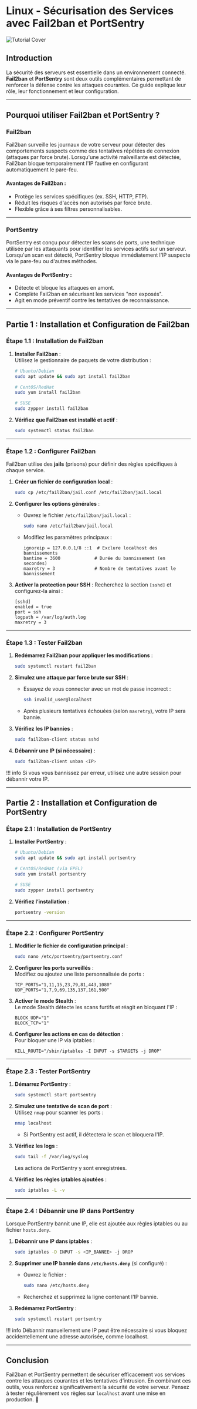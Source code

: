 # Linux - Sécurisation des Services avec Fail2ban et PortSentry

![Tutorial Cover](assets/security.jpg)

## Introduction

La sécurité des serveurs est essentielle dans un environnement connecté. **Fail2ban** et **PortSentry** sont deux outils complémentaires permettant de renforcer la défense contre les attaques courantes. Ce guide explique leur rôle, leur fonctionnement et leur configuration.

---

## Pourquoi utiliser Fail2ban et PortSentry ?

### Fail2ban
Fail2ban surveille les journaux de votre serveur pour détecter des comportements suspects comme des tentatives répétées de connexion (attaques par force brute). Lorsqu'une activité malveillante est détectée, Fail2ban bloque temporairement l'IP fautive en configurant automatiquement le pare-feu.

#### **Avantages de Fail2ban** :
- Protège les services spécifiques (ex. SSH, HTTP, FTP).
- Réduit les risques d'accès non autorisés par force brute.
- Flexible grâce à ses filtres personnalisables.

---

### PortSentry
PortSentry est conçu pour détecter les scans de ports, une technique utilisée par les attaquants pour identifier les services actifs sur un serveur. Lorsqu'un scan est détecté, PortSentry bloque immédiatement l'IP suspecte via le pare-feu ou d'autres méthodes.

#### **Avantages de PortSentry** :
- Détecte et bloque les attaques en amont.
- Complète Fail2ban en sécurisant les services "non exposés".
- Agit en mode préventif contre les tentatives de reconnaissance.

---

## Partie 1 : Installation et Configuration de Fail2ban

### Étape 1.1 : Installation de Fail2ban

1. **Installer Fail2ban** :  
   Utilisez le gestionnaire de paquets de votre distribution :
   ```bash
   # Ubuntu/Debian
   sudo apt update && sudo apt install fail2ban

   # CentOS/RedHat
   sudo yum install fail2ban

   # SUSE
   sudo zypper install fail2ban
   ```

2. **Vérifiez que Fail2ban est installé et actif** :
   ```bash
   sudo systemctl status fail2ban
   ```

---

### Étape 1.2 : Configurer Fail2ban

Fail2ban utilise des **jails** (prisons) pour définir des règles spécifiques à chaque service.

1. **Créer un fichier de configuration local** :
   ```bash
   sudo cp /etc/fail2ban/jail.conf /etc/fail2ban/jail.local
   ```

2. **Configurer les options générales** :
   - Ouvrez le fichier `/etc/fail2ban/jail.local` :
     ```bash
     sudo nano /etc/fail2ban/jail.local
     ```
   - Modifiez les paramètres principaux :
     ```text
     ignoreip = 127.0.0.1/8 ::1  # Exclure localhost des bannissements
     bantime = 3600             # Durée du bannissement (en secondes)
     maxretry = 3               # Nombre de tentatives avant le bannissement
     ```

3. **Activer la protection pour SSH** :
   Recherchez la section `[sshd]` et configurez-la ainsi :
   ```text
   [sshd]
   enabled = true
   port = ssh
   logpath = /var/log/auth.log
   maxretry = 3
   ```

---

### Étape 1.3 : Tester Fail2ban

1. **Redémarrez Fail2ban pour appliquer les modifications** :
   ```bash
   sudo systemctl restart fail2ban
   ```

2. **Simulez une attaque par force brute sur SSH** :  
   - Essayez de vous connecter avec un mot de passe incorrect :
     ```bash
     ssh invalid_user@localhost
     ```
   - Après plusieurs tentatives échouées (selon `maxretry`), votre IP sera bannie.

3. **Vérifiez les IP bannies** :
   ```bash
   sudo fail2ban-client status sshd
   ```

4. **Débannir une IP (si nécessaire)** :
   ```bash
   sudo fail2ban-client unban <IP>
   ```

!!! info
    Si vous vous bannissez par erreur, utilisez une autre session pour débannir votre IP.

---

## Partie 2 : Installation et Configuration de PortSentry

### Étape 2.1 : Installation de PortSentry

1. **Installer PortSentry** :
   ```bash
   # Ubuntu/Debian
   sudo apt update && sudo apt install portsentry

   # CentOS/RedHat (via EPEL)
   sudo yum install portsentry

   # SUSE
   sudo zypper install portsentry
   ```

2. **Vérifiez l’installation** :
   ```bash
   portsentry -version
   ```

---

### Étape 2.2 : Configurer PortSentry

1. **Modifier le fichier de configuration principal** :  
   ```bash
   sudo nano /etc/portsentry/portsentry.conf
   ```

2. **Configurer les ports surveillés** :  
   Modifiez ou ajoutez une liste personnalisée de ports :
   ```text
   TCP_PORTS="1,11,15,23,79,81,443,1080"
   UDP_PORTS="1,7,9,69,135,137,161,500"
   ```

3. **Activer le mode Stealth** :  
   Le mode Stealth détecte les scans furtifs et réagit en bloquant l'IP :
   ```text
   BLOCK_UDP="1"
   BLOCK_TCP="1"
   ```

4. **Configurer les actions en cas de détection** :  
   Pour bloquer une IP via iptables :
   ```text
   KILL_ROUTE="/sbin/iptables -I INPUT -s $TARGET$ -j DROP"
   ```

---

### Étape 2.3 : Tester PortSentry

1. **Démarrez PortSentry** :
   ```bash
   sudo systemctl start portsentry
   ```

2. **Simulez une tentative de scan de port** :  
   Utilisez `nmap` pour scanner les ports :
   ```bash
   nmap localhost
   ```
   - Si PortSentry est actif, il détectera le scan et bloquera l'IP.

3. **Vérifiez les logs** :
   ```bash
   sudo tail -f /var/log/syslog
   ```
   Les actions de PortSentry y sont enregistrées.

4. **Vérifiez les règles iptables ajoutées** :
   ```bash
   sudo iptables -L -v
   ```

---

### Étape 2.4 : Débannir une IP dans PortSentry

Lorsque PortSentry bannit une IP, elle est ajoutée aux règles iptables ou au fichier `hosts.deny`.

1. **Débannir une IP dans iptables** :
   ```bash
   sudo iptables -D INPUT -s <IP_BANNEE> -j DROP
   ```

2. **Supprimer une IP bannie dans `/etc/hosts.deny`** (si configuré) :
   - Ouvrez le fichier :
     ```bash
     sudo nano /etc/hosts.deny
     ```
   - Recherchez et supprimez la ligne contenant l'IP bannie.

3. **Redémarrez PortSentry** :
   ```bash
   sudo systemctl restart portsentry
   ```

!!! info
    Débannir manuellement une IP peut être nécessaire si vous bloquez accidentellement une adresse autorisée, comme localhost.

---

## Conclusion

Fail2ban et PortSentry permettent de sécuriser efficacement vos services contre les attaques courantes et les tentatives d’intrusion. En combinant ces outils, vous renforcez significativement la sécurité de votre serveur. Pensez à tester régulièrement vos règles sur `localhost` avant une mise en production. 🎉
